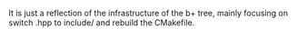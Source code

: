 It is just a reflection of the infrastructure of the b+ tree, mainly focusing on switch .hpp to include/ and rebuild the CMakefile.
